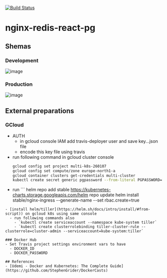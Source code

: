 [![Build Status](https://travis-ci.org/aleksas/multi-k8s.svg?branch=master)](https://travis-ci.org/aleksas/multi-k8s)

# nginx-redis-react-pg
## Shemas 
### Development 
![image](https://user-images.githubusercontent.com/594470/69322256-34702000-0c4d-11ea-9f71-d5db952ab0f6.png)
### Production 
![image](https://user-images.githubusercontent.com/594470/69324643-83b84f80-0c51-11ea-9501-a7da073d42f7.png)

## External preparations
### GCloud
- AUTH
  - in gcloud console IAM add travis-deployer user and save key...json file
  - encode this key file using travis
- run following command in gcloud cluster console
    ```bash
    gcloud config set project multi-k8s-260107
    gcloud config set compute/zone europe-north1-a
    gcloud container clusters get-credentials multi-cluster
    kubectl create secret generic pgpassword --from-literal PGPASSWORD=YOUR_PG_PASSWORD
    ```
- run ```
helm repo add stable https://kubernetes-charts.storage.googleapis.com/helm
repo update
helm install stable/nginx-ingress --generate-name --set rbac.create=true
```
- [install helm/tiller](https://helm.sh/docs/intro/install/#from-script)) on gcloud k8s using same console
  - run following commands also
    - `kubectl create serviceaccount --namespace kube-system tiller`
    - `kubectl create clusterrolebinding tiller-cluster-rule --clusterrole=cluster-admin --serviceaccount=kube-system:tiller`
    
### Docker Hub
- Set Travis project settings environment vars to have 
  - DOCKER_ID
  - DOCKER_PASSWORD
  
## References 
- [Udemi - Docker and Kubernetes: The Complete Guide](https://github.com/StephenGrider/DockerCasts)


